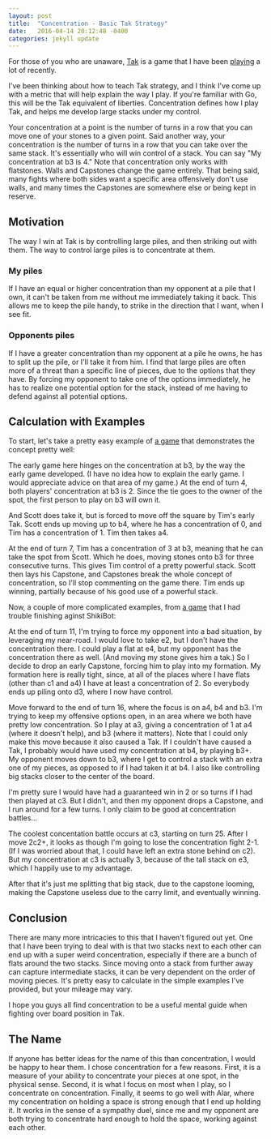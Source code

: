 ```yaml
---
layout: post
title:  "Concentration - Basic Tak Strategy"
date:   2016-04-14 20:12:48 -0400
categories: jekyll update
---
```

For those of you who are unaware, [Tak](http://www.cheapass.com/games/tak)
is a game that I have been [playing](https://playtak.com) a lot of recently.

I've been thinking about how to teach Tak strategy, and I think I've come up
with a metric that will help explain the way I play. If you're familiar with
Go, this will be the Tak equivalent of liberties. Concentration defines how I
play Tak, and helps me develop large stacks under my control.

Your concentration at a point is the number of turns in a row that you can move
one of your stones to a given point. Said another way, your concentration is
the number of turns in a row that you can take over the same stack. It's
essentially who will win control of a stack. You can say "My concentration at
b3 is 4." Note that concentration only works with flatstones. Walls and
Capstones change the game entirely. That being said, many fights where both
sides want a specific area offensively don't use walls, and many times the
Capstones are somewhere else or being kept in reserve.

## Motivation

The way I win at Tak is by controlling large piles, and then striking out with
them. The way to control large piles is to concentrate at them.

### My piles

If I have an equal or higher concentration than my opponent at a pile that I
own, it can't be taken from me without me immediately taking it back. This
allows me to keep the pile handy, to strike in the direction that I want, when
I see fit.

### Opponents piles

If I have a greater concentration than my opponent at a pile he owns, he has to
split up the pile, or I'll take it from him. I find that large piles are often
more of a threat than a specific line of pieces, due to the options that they
have. By forcing my opponent to take one of the options immediately, he has to
realize one potential option for the stack, instead of me having to defend
against all potential options.

## Calculation with Examples

To start, let's take a pretty easy example of [a game](https://jsfiddle.net/bwochinski/043hpzwu/embedded/result/?ptn=[Event%20%22Games%20at%20work%22]%0A[Site%20%22The%20Office%22]%0A[Date%20%222016.01.13%22]%0A[Player1%20%22Tim%22]%0A[Player2%20%22Scott%22]%0A[Round%20%221%22]%0A[Result%20%22R-0%22]%0A[Size%20%225%22]%0A%0A1.%20a2%20d3%0A2.%20c3%20a3%0A3.%20a5%20a1%0A4.%20b4%20b2%0A5.%20e3%20b3%0A6.%20c4%27%20b3%2B%0A7.%20c4%3C%20b3%0A8.%202b4-%27%20a3%3E%27%0A9.%20b4-%27%20b2%2B%0A10.%20c3%3C%20Cb4%0A11.%204b3%3E%27%20b4-%0A12.%204c3%2B22%20b2%27%0A13.%20Sb4%204b3%3C%27%0A14.%20Ca4%204a3%3E%0A15.%20Sc3%20a3%0A16.%20d4%27%20b5%0A17.%20a4%3E%27%20R-0)
that demonstrates the concept pretty well:

The early game here hinges on the concentration at b3, by the way the early
game developed. (I have no idea how to explain the early game. I would
appreciate advice on that area of my game.) At the end of turn 4, both players'
concentration at b3 is 2. Since the tie goes to the owner of the spot, the
first person to play on b3 will own it.

And Scott does take it, but is forced to move off the square by Tim's early
Tak. Scott ends up moving up to b4, where he has a concentration of 0, and Tim
has a concentration of 1. Tim then takes a4.

At the end of turn 7, Tim has a concentration of 3 at b3, meaning that he can
take the spot from Scott. Which he does, moving stones onto b3 for three
consecutive turns. This gives Tim control of a pretty powerful stack. Scott
then lays his Capstone, and Capstones break the whole concept of concentration,
so I'll stop commenting on the game there. Tim ends up winning, partially
because of his good use of a powerful stack.

Now, a couple of more complicated examples, from [a game](https://jsfiddle.net/bwochinski/043hpzwu/embedded/result/?ptn=[Event%20%22Playing%20bots%22]%0A[Site%20%22playtak.com%22]%0A[Player1%20%22SkikiBot%22]%0A[Player2%20%22timerot%22]%0A[Date%20%222016.04.10%22]%0A[Round%20%226%22]%0A[Result%20%22R-0%22]%0A[Size%20%225%22]%0A1.%20a1%20b4%0A2.%20c3%20e3%0A3.%20c2%20c5%0A4.%20d2%20c1%0A5.%20a4%20e2%0A6.%20d1%20d4%0A7.%20d3%20c1%3E%0A8.%20c1%20a5%0A9.%20b5%20c5%3C%0A10.%20e1%20c4%0A11.%20b3%202d1%3E%0A12.%20Ce4%20e3%3C%0A13.%20d2+%20d4-%0A14.%20c3%3E%20e3%0A15.%202d3%3E%20e2+%0A16.%202d3%3E%202b5-%0A17.%20a3%203b4-%0A18.%20a3%3E%20d2%0A19.%20a3%20Cc3%0A20.%204b3-%20d2+%0A21.%20e2%20c3%3C%0A22.%203b2%3E%20d2%0A23.%20a2%20a1+%0A24.%20a3-%202b3-%0A25.%203c2+%202d3%3C%0A26.%205e3%3C23%20c4-%0A27.%202d3%3C%20e3-%0A28.%203c3+%203b2%3E%0A29.%205c3%3C14%204c2+%0A30.%20b4%205c3+%0A31.%20b3%3E%20b5%0A32.%20b3%20c2%0A33.%20d3%20c2+%0A34.%20d3%3C%20Sd3%0A35.%204c3-22%20d4%0A36.%20c5%20e5%0A37.%20c5%3C%20R-0)
that I had trouble finishing aginst ShikiBot:

At the end of turn 11, I'm trying to force my opponent into a bad situation,
by leveraging my near-road. I would love to take e2, but I don't have the
concentration there. I could play a flat at e4, but my opponent has the
concentration there as well. (And moving my stone gives him a tak.) So I
decide to drop an early Capstone, forcing him to play into my formation. My
formation here is really tight, since, at all of the places where I have flats
(other than c1 and a4) I have at least a concentration of 2. So everybody ends
up piling onto d3, where I now have control.

Move forward to the end of turn 16, where the focus is on a4, b4 and b3. I'm
trying to keep my offensive options open, in an area where we both have pretty
low concentration. So I play at a3, giving a concentration of 1 at a4 (where it
doesn't help), and b3 (where it matters). Note that I could only make this move
because it also caused a Tak. If I couldn't have caused a Tak, I probably would
have used my concentration at b4, by playing b3+. My opponent moves down to b3,
where I get to control a stack with an extra one of my pieces, as opposed to if
I had taken it at b4. I also like controlling big stacks closer to the center
of the board.

I'm pretty sure I would have had a guaranteed win in 2 or so turns if I had
then played at c3. But I didn't, and then my opponent drops a Capstone, and I
run around for a few turns. I only claim to be good at concentration battles...

The coolest concentation battle occurs at c3, starting on turn 25. After I move
2c2+, it looks as though I'm going to lose the concentration fight 2-1. (If I
was worried about that, I could have left an extra stone behind on c2). But my
concentration at c3 is actually 3, because of the tall stack on e3, which I
happily use to my advantage.

After that it's just me splitting that big stack, due to the capstone looming,
making the Capstone useless due to the carry limit, and eventually winning.

## Conclusion

There are many more intricacies to this that I haven't figured out yet. One
that I have been trying to deal with is that two stacks next to each other
can end up with a super weird concentration, especially if there are a bunch
of flats around the two stacks. Since moving onto a stack from further away
can capture intermediate stacks, it can be very dependent on the order of
moving pieces. It's pretty easy to calculate in the simple examples I've
provided, but your mileage may vary.

I hope you guys all find concentration to be a useful mental guide when
fighting over board position in Tak.


## The Name

If anyone has better ideas for the name of this than concentration, I would be
happy to hear them. I chose concentration for a few reasons. First, it is a
measure of your ability to concentrate your pieces at one spot, in the physical
sense. Second, it is what I focus on most when I play, so I concentrate on
concentration. Finally, it seems to go well with Alar, where my concentration
on holding a space is strong enough that I end up holding it. It works in the
sense of a sympathy duel, since me and my opponent are both trying to
concentrate hard enough to hold the space, working against each other.

